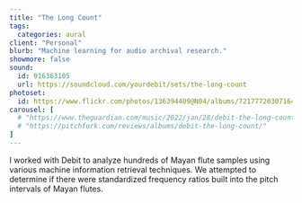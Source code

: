 ```yaml
---
title: "The Long Count"
tags:
  categories: aural
client: "Personal"
blurb: "Machine learning for audio archival research."
showmore: false
sound:
  id: 916363105
  url: https://soundcloud.com/yourdebit/sets/the-long-count
photoset:
  id: https://www.flickr.com/photos/136394409@N04/albums/72177720307164933
carousel: [
  # "https://www.theguardian.com/music/2022/jan/28/debit-the-long-count-review-delia-beatriz",
  # "https://pitchfork.com/reviews/albums/debit-the-long-count/"
]
---
```


I worked with Debit to analyze hundreds of Mayan flute samples using various machine information retrieval techniques. We attempted to determine if there were standardized frequency ratios built into the pitch intervals of Mayan flutes.